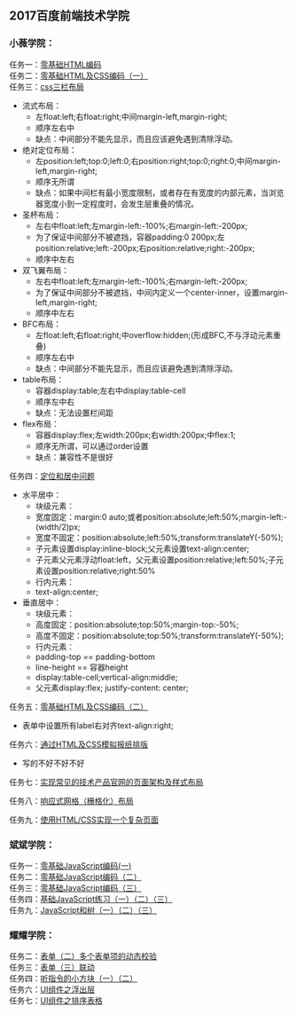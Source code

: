 ## 2017百度前端技术学院<br>
### 小薇学院：<br>
任务一：[零基础HTML编码](http://htmlpreview.github.io/?https://github.com/ChickenHin/Baidu_IFE2017/blob/master/IFE-xiaowei/task1/task1.html)
<br>
任务二：[零基础HTML及CSS编码（一）](http://htmlpreview.github.io/?https://github.com/ChickenHin/Baidu_IFE2017/blob/master/IFE-xiaowei/task2/task2.html)
<br>
任务三：[css三栏布局](http://htmlpreview.github.io/?https://github.com/ChickenHin/Baidu_IFE2017/blob/master/IFE-xiaowei/task3/index.html)
* 流式布局：
  * 左float:left;右float:right;中间margin-left,margin-right;
  * 顺序左右中
  * 缺点：中间部分不能先显示，而且应该避免遇到清除浮动。
* 绝对定位布局：
  * 左position:left;top:0;left:0;右position:right;top:0;right:0;中间margin-left,margin-right;
  * 顺序无所谓
  * 缺点：如果中间栏有最小宽度限制，或者存在有宽度的内部元素，当浏览器宽度小到一定程度时，会发生层重叠的情况。
* 圣杯布局：
  * 左右中float:left;左margin-left:-100%;右margin-left:-200px;
  * 为了保证中间部分不被遮挡，容器padding:0 200px;左position:relative;left:-200px;右position:relative;right:-200px;
  * 顺序中左右
* 双飞翼布局：
  * 左右中float:left;左margin-left:-100%;右margin-left:-200px;
  * 为了保证中间部分不被遮挡，中间内定义一个center-inner，设置margin-left,margin-right;
  * 顺序中左右
* BFC布局：
  * 左float:left;右float:right;中overflow:hidden;(形成BFC,不与浮动元素重叠)
  * 顺序左右中
  * 缺点：中间部分不能先显示，而且应该避免遇到清除浮动。
* table布局：
  * 容器display:table;左右中display:table-cell
  * 顺序左中右
  * 缺点：无法设置栏间距
* flex布局：
  * 容器display:flex;左width:200px;右width:200px;中flex:1;
  * 顺序无所谓，可以通过order设置
  * 缺点：兼容性不是很好

任务四：[定位和居中问题](http://htmlpreview.github.io/?https://github.com/ChickenHin/Baidu_IFE2017/blob/master/IFE-xiaowei/task4/task4.html)
* 水平居中：
  * 块级元素：
   * 宽度固定：margin:0 auto;或者position:absolute;left:50%;margin-left:-(width/2)px;
   * 宽度不固定：position:absolute;left:50%;transform:translateY(-50%);
   * 子元素设置display:inline-block;父元素设置text-align:center;
   * 子元素父元素浮动float:left，父元素设置position:relative;left:50%;子元素设置position:relative;right:50%
  * 行内元素：
   * text-align:center;
* 垂直居中：
  * 块级元素：
   * 高度固定：position:absolute;top:50%;margin-top:-50%;
   * 高度不固定：position:absolute;top:50%;transform:translateY(-50%);
  * 行内元素：
   * padding-top == padding-bottom
   * line-height == 容器height
   * display:table-cell;vertical-align:middle;
   * 父元素display:flex; justify-content: center;

任务五：[零基础HTML及CSS编码（二）](http://htmlpreview.github.io/?https://github.com/ChickenHin/Baidu_IFE2017/blob/master/IFE-xiaowei/task5/task5.html)
* 表单中设置所有label右对齐text-align:right;

任务六：[通过HTML及CSS模拟报纸排版](http://htmlpreview.github.io/?https://github.com/ChickenHin/Baidu_IFE2017/blob/master/IFE-xiaowei/task6/task6.html)
* 写的不好不好不好

任务七：[实现常见的技术产品官网的页面架构及样式布局](http://htmlpreview.github.io/https://github.com/ChickenHin/Baidu_IFE2017/blob/master/IFE-xiaowei/task7/task7.html)

任务八：[响应式网格（栅格化）布局](http://htmlpreview.github.io/?https://github.com/ChickenHin/Baidu_IFE2017/blob/master/IFE-xiaowei/task8/task8.html)

任务九：[使用HTML/CSS实现一个复杂页面](http://htmlpreview.github.io/?https://github.com/ChickenHin/Baidu_IFE2017/blob/master/IFE-xiaowei/task7/task7.html)

### 斌斌学院：<br>
任务一：[零基础JavaScript编码(一)](http://htmlpreview.github.io/?https://github.com/ChickenHin/Baidu_IFE2017/blob/master/IFE-binbin/task1/js-task1.html)
<br>
任务二：[零基础JavaScript编码（二）](http://htmlpreview.github.io/?https://github.com/ChickenHin/Baidu_IFE2017/blob/master/IFE-binbin/task2/js-task2.html)
<br>
任务三：[零基础JavaScript编码（三）](http://htmlpreview.github.io/?https://github.com/ChickenHin/Baidu_IFE2017/blob/master/IFE-binbin/task3/js-task3.html)
<br>
任务四：[基础JavaScript练习（一）（二）（三）](http://htmlpreview.github.io/?https://github.com/ChickenHin/Baidu_IFE2017/blob/master/IFE-binbin/task4/js-task4.html)
<br>
任务九：[JavaScript和树（一）（二）（三）](http://htmlpreview.github.io/?https://github.com/ChickenHin/Baidu_IFE2017/blob/master/IFE-binbin/task9/js-task9.html)

### 耀耀学院：<br>
任务二：[表单（二）多个表单项的动态校验](http://htmlpreview.github.io/?https://github.com/ChickenHin/Baidu_IFE2017/blob/master/IFE-yaoyao/task1/ytask1.html)
<br>
任务三：[表单（三）联动](http://htmlpreview.github.io/?https://github.com/ChickenHin/Baidu_IFE2017/blob/master/IFE-yaoyao/task3/ytask3.html)
<br>
任务四：[听指令的小方块（一）（二）](http://htmlpreview.github.io/?https://github.com/ChickenHin/Baidu_IFE2017/blob/master/IFE-yaoyao/task4/ytask4.html)
<br>
任务六：[UI组件之浮出层](http://htmlpreview.github.io/?https://github.com/ChickenHin/Baidu_IFE2017/blob/master/IFE-yaoyao/task6/ytask6.html)
<br>
任务七：[UI组件之排序表格](http://htmlpreview.github.io/?https://github.com/ChickenHin/Baidu_IFE2017/blob/master/IFE-yaoyao/task7/ytask7.html)
